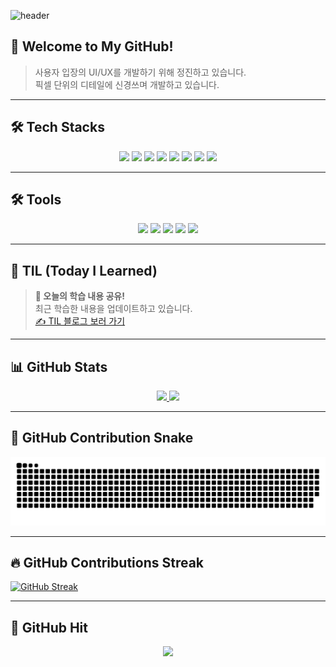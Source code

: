 ![header](https://capsule-render.vercel.app/api?type=waving&color=auto&fontSize=30&height=250&text=안녕하세요!%20프론트엔드%20개발자%20문성준입니다.&animation=fadeIn)

## 👋 Welcome to My GitHub!  
> 사용자 입장의 UI/UX를 개발하기 위해 정진하고 있습니다. <br>
> 픽셀 단위의 디테일에 신경쓰며 개발하고 있습니다.

---

## 🛠️ Tech Stacks  

<div align="center">
  <img src="https://img.shields.io/badge/HTML5-E34F26?style=for-the-badge&logo=HTML5&logoColor=white">
  <img src="https://img.shields.io/badge/CSS3-1572B6?style=for-the-badge&logo=CSS3&logoColor=white">
  <img src="https://img.shields.io/badge/Javascript-F7DF1E?style=for-the-badge&logo=Javascript&logoColor=black">
  <img src="https://img.shields.io/badge/TypeScript-3178C6?style=for-the-badge&logo=typescript&logoColor=white">
  <img src="https://img.shields.io/badge/React-61DAFB?style=for-the-badge&logo=React&logoColor=white">
  <img src="https://img.shields.io/badge/Redux-764ABC?style=for-the-badge&logo=Redux&logoColor=white">
  <img src="https://img.shields.io/badge/Socket.io-010101?style=for-the-badge&logo=socket.io&logoColor=white">
  <img src="https://img.shields.io/badge/Next.js-000000?style=for-the-badge&logo=Next.js&logoColor=white">
</div>

---

## 🛠️ Tools  

<div align="center">
  <img src="https://img.shields.io/badge/Visual Studio Code-007ACC?style=flat-square&logo=Visual Studio Code&logoColor=white"/>
  <img src="https://img.shields.io/badge/GitHub-181717?style=flat-square&logo=GitHub&logoColor=white"/>
  <img src="https://img.shields.io/badge/Figma-F24E1E?style=flat-square&logo=Figma&logoColor=white"/>
  <img src="https://img.shields.io/badge/Slack-4A154B?style=flat-square&logo=Slack&logoColor=white"/>
  <img src="https://img.shields.io/badge/Discord-5865F2?style=flat-square&logo=Discord&logoColor=white"/>
</div>

---

## 📅 TIL (Today I Learned)  
> **📖 오늘의 학습 내용 공유!**  
> 최근 학습한 내용을 업데이트하고 있습니다.  
> [✍️ TIL 블로그 보러 가기](https://moonmisae-cdpt.tistory.com/)

---

## 📊 GitHub Stats  

<div align="center">
  <a href="https://github.com/CamelIsTheBestConvention">
    <img src="https://github-readme-stats.vercel.app/api?username=CamelIsTheBestConvention&show_icons=true&theme=tokyonight" height="180px">
  </a>
  <a href="https://github.com/anuraghazra/github-readme-stats">
    <img src="https://github-readme-stats.vercel.app/api/top-langs/?username=CamelIsTheBestConvention&layout=compact&theme=tokyonight" height="180px">
  </a>
</div>

---

## 🐍 GitHub Contribution Snake  
<div align="center">
  <img src="https://github.com/CamelIsTheBestConvention/CamelIsTheBestConvention/blob/output/github-contribution-grid-snake.svg">
</div>

---

## 🔥 GitHub Contributions Streak  
[![GitHub Streak](https://streak-stats.demolab.com/?user=CamelIsTheBestConvention&theme=tokyonight)](https://github.com/DenverCoder1/github-readme-streak-stats)

---

## 🚀 GitHub Hit  
<div align="center">
  <a href="https://github.com/CamelIsTheBestConvention">
    <img src="https://hits.seeyoufarm.com/api/count/incr/badge.svg?url=https%3A%2F%2Fgithub.com%2FCamelIsTheBestConvention&count_bg=%23000000&title_bg=%23000000&icon=github.svg&icon_color=%23E7E7E7&title=GitHub&edge_flat=false"/>
  </a>
</div>
